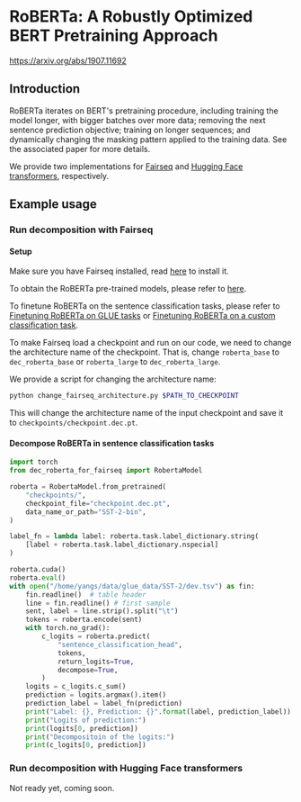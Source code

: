 # RoBERTa: A Robustly Optimized BERT Pretraining Approach

https://arxiv.org/abs/1907.11692

## Introduction

RoBERTa iterates on BERT's pretraining procedure, including training the model longer, with bigger batches over more data; removing the next sentence prediction objective; training on longer sequences; and dynamically changing the masking pattern applied to the training data. See the associated paper for more details.

We provide two implementations for [Fairseq](https://github.com/facebookresearch/fairseq) and [Hugging Face transformers](https://github.com/huggingface/transformers), respectively.

## Example usage
### Run decomposition with Fairseq
#### Setup
Make sure you have Fairseq installed, read [here](https://github.com/facebookresearch/fairseq#requirements-and-installation) to install it.

To obtain the RoBERTa pre-trained models, please refer to [here](https://github.com/facebookresearch/fairseq/tree/main/examples/roberta).

To finetune RoBERTa on the sentence classification tasks, please refer to [Finetuning RoBERTa on GLUE tasks](https://github.com/facebookresearch/fairseq/blob/main/examples/roberta/README.glue.md) or [Finetuning RoBERTa on a custom classification task](https://github.com/facebookresearch/fairseq/blob/main/examples/roberta/README.custom_classification.md).

To make Fairseq load a checkpoint and run on our code, we need to change the architecture name of the checkpoint. That is, change `roberta_base` to `dec_roberta_base` or `roberta_large` to `dec_roberta_large`.

We provide a script for changing the architecture name:
```bash
python change_fairseq_architecture.py $PATH_TO_CHECKPOINT
```
This will change the architecture name of the input checkpoint and save it to `checkpoints/checkpoint.dec.pt`.

#### Decompose RoBERTa in sentence classification tasks
```python
import torch
from dec_roberta_for_fairseq import RobertaModel

roberta = RobertaModel.from_pretrained(
    "checkpoints/",
    checkpoint_file="checkpoint.dec.pt",
    data_name_or_path="SST-2-bin",
)

label_fn = lambda label: roberta.task.label_dictionary.string(
    [label + roberta.task.label_dictionary.nspecial]
)

roberta.cuda()
roberta.eval()
with open("/home/yangs/data/glue_data/SST-2/dev.tsv") as fin:
    fin.readline()  # table header
    line = fin.readline() # first sample
    sent, label = line.strip().split("\t")
    tokens = roberta.encode(sent)
    with torch.no_grad():
        c_logits = roberta.predict(
            "sentence_classification_head",
            tokens,
            return_logits=True,
            decompose=True,
        )
    logits = c_logits.c_sum()
    prediction = logits.argmax().item()
    prediction_label = label_fn(prediction)
    print("Label: {}, Prediction: {}".format(label, prediction_label))
    print("Logits of prediction:")
    print(logits[0, prediction])
    print("Decompositoin of the logits:")
    print(c_logits[0, prediction])
```


### Run decomposition with Hugging Face transformers
Not ready yet, coming soon.
